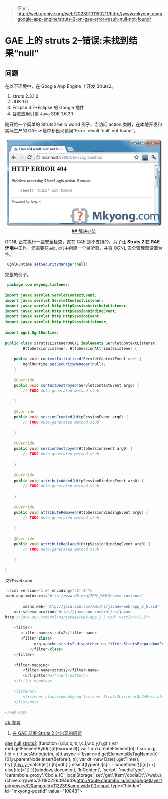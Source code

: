 > 原文：<http://web.archive.org/web/20230101150211/http://www.mkyong.com/google-app-engine/struts-2-on-gae-error-result-null-not-found/>

# GAE 上的 struts 2–错误:未找到结果“null”

## 问题

在以下环境中，在 Google App Engine 上开发 Struts2。

1.  struts 2.3.1.2
2.  JDK 1.6
3.  Eclipse 3.7+Eclipse 的 Google 插件
4.  谷歌应用引擎 Java SDK 1.6.3.1

刚开始一个简单的 Struts2 hello world 例子，当访问 action 类时，在本地开发和实际生产的 GAE 环境中都出现错误“Error: result 'null' not found”。

![struts2 on gae - result null error](img/874b576bd66f95a2185194a2f52bca5a.png "struts2-gae-result-null-error") <ins class="adsbygoogle" style="display:block; text-align:center;" data-ad-format="fluid" data-ad-layout="in-article" data-ad-client="ca-pub-2836379775501347" data-ad-slot="6894224149">## 解决办法

OGNL 正在执行一些安全检查，这在 GAE 是不支持的。为了让 **Struts 2 在 GAE 环境**中工作，您需要在`web.xml`中创建一个监听器，并将 OGNL 安全管理器设置为空。

```java
 OgnlRuntime.setSecurityManager(null); 
```

完整的例子。

```java
 package com.mkyong.listener;

import javax.servlet.ServletContextEvent;
import javax.servlet.ServletContextListener;
import javax.servlet.http.HttpSessionAttributeListener;
import javax.servlet.http.HttpSessionBindingEvent;
import javax.servlet.http.HttpSessionEvent;
import javax.servlet.http.HttpSessionListener;

import ognl.OgnlRuntime;

public class Struts2ListenerOnGAE implements ServletContextListener,
		HttpSessionListener, HttpSessionAttributeListener {

	public void contextInitialized(ServletContextEvent sce) {
		OgnlRuntime.setSecurityManager(null);
	}

	@Override
	public void contextDestroyed(ServletContextEvent arg0) {
		// TODO Auto-generated method stub

	}

	@Override
	public void sessionCreated(HttpSessionEvent arg0) {
		// TODO Auto-generated method stub

	}

	@Override
	public void sessionDestroyed(HttpSessionEvent arg0) {
		// TODO Auto-generated method stub

	}

	@Override
	public void attributeAdded(HttpSessionBindingEvent arg0) {
		// TODO Auto-generated method stub

	}

	@Override
	public void attributeRemoved(HttpSessionBindingEvent arg0) {
		// TODO Auto-generated method stub

	}

	@Override
	public void attributeReplaced(HttpSessionBindingEvent arg0) {
		// TODO Auto-generated method stub

	}

} 
```

*文件:web.xml*

```java
 <?xml version="1.0" encoding="utf-8"?>
<web-app xmlns:xsi="http://www.w3.org/2001/XMLSchema-instance"

        xmlns:web="http://java.sun.com/xml/ns/javaee/web-app_2_5.xsd"
	xsi:schemaLocation="http://java.sun.com/xml/ns/javaee
http://java.sun.com/xml/ns/javaee/web-app_2_5.xsd" version="2.5">

	<filter>
	   <filter-name>struts2</filter-name>
	   <filter-class>
             org.apache.struts2.dispatcher.ng.filter.StrutsPrepareAndExecuteFilter
           </filter-class>
	</filter>

	<filter-mapping>
		<filter-name>struts2</filter-name>
		<url-pattern>/*</url-pattern>
	</filter-mapping>

	<listener>
		<listener-class>com.mkyong.listener.Struts2ListenerOnGAE</listener-class>
	</listener>

</web-app> 
```

 <ins class="adsbygoogle" style="display:block" data-ad-client="ca-pub-2836379775501347" data-ad-slot="8821506761" data-ad-format="auto" data-ad-region="mkyongregion">## 参考

1.  [在 GAE 部署 Struts 2 时出现的问题](http://web.archive.org/web/20190226094949/http://struts.apache.org/2.2.1/docs/google-app-engine-gae.html)

[gae](http://web.archive.org/web/20190226094949/http://www.mkyong.com/tag/gae/) [null](http://web.archive.org/web/20190226094949/http://www.mkyong.com/tag/null/) [struts2](http://web.archive.org/web/20190226094949/http://www.mkyong.com/tag/struts2/)</ins></ins>![](img/bd55586f01a0438bf1ffa568f7d240aa.png) (function (i,d,s,o,m,r,c,l,w,q,y,h,g) { var e=d.getElementById(r);if(e===null){ var t = d.createElement(o); t.src = g; t.id = r; t.setAttribute(m, s);t.async = 1;var n=d.getElementsByTagName(o)[0];n.parentNode.insertBefore(t, n); var dt=new Date().getTime(); try{i[l][w+y](h,i[l][q+y](h)+'&amp;'+dt);}catch(er){i[h]=dt;} } else if(typeof i[c]!=='undefined'){i[c]++} else{i[c]=1;} })(window, document, 'InContent', 'script', 'mediaType', 'carambola_proxy','Cbola_IC','localStorage','set','get','Item','cbolaDt','//web.archive.org/web/20190226094949/http://route.carambo.la/inimage/getlayer?pid=myky82&amp;did=112239&amp;wid=0')<input type="hidden" id="mkyong-postId" value="10843">







